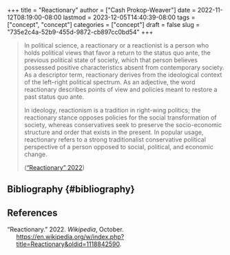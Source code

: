 +++
title = "Reactionary"
author = ["Cash Prokop-Weaver"]
date = 2022-11-12T08:19:00-08:00
lastmod = 2023-12-05T14:40:39-08:00
tags = ["concept", "concept"]
categories = ["concept"]
draft = false
slug = "735e2c4a-52b9-455d-9872-cb897cc0bd54"
+++

> In political science, a reactionary or a reactionist is a person who holds political views that favor a return to the status quo ante, the previous political state of society, which that person believes possessed positive characteristics absent from contemporary society. As a descriptor term, reactionary derives from the ideological context of the left–right political spectrum. As an adjective, the word reactionary describes points of view and policies meant to restore a past status quo ante.
>
> In ideology, reactionism is a tradition in right-wing politics; the reactionary stance opposes policies for the social transformation of society, whereas conservatives seek to preserve the socio-economic structure and order that exists in the present. In popular usage, reactionary refers to a strong traditionalist conservative political perspective of a person opposed to social, political, and economic change.
>
> (<a href="#citeproc_bib_item_1">“Reactionary” 2022</a>)


## Bibliography {#bibliography}

## References

<style>.csl-entry{text-indent: -1.5em; margin-left: 1.5em;}</style><div class="csl-bib-body">
  <div class="csl-entry"><a id="citeproc_bib_item_1"></a>“Reactionary.” 2022. <i>Wikipedia</i>, October. <a href="https://en.wikipedia.org/w/index.php?title=Reactionary&oldid=1118842590">https://en.wikipedia.org/w/index.php?title=Reactionary&#38;oldid=1118842590</a>.</div>
</div>
